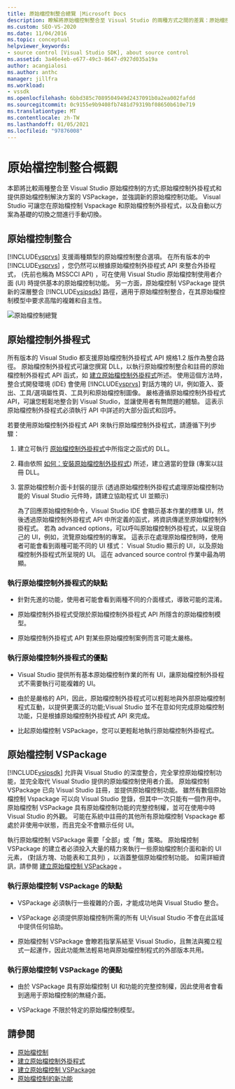 ```yaml
---
title: 原始檔控制整合總覽 |Microsoft Docs
description: 瞭解將原始檔控制整合至 Visual Studio 的兩種方式之間的差異：原始檔控制外掛程式和 VSPackage。
ms.custom: SEO-VS-2020
ms.date: 11/04/2016
ms.topic: conceptual
helpviewer_keywords:
- source control [Visual Studio SDK], about source control
ms.assetid: 3a46e4eb-e677-49c3-8647-d927d035a19a
author: acangialosi
ms.author: anthc
manager: jillfra
ms.workload:
- vssdk
ms.openlocfilehash: 6bbd385c7089504949d2437091b0a2ea002fafdd
ms.sourcegitcommit: 0c9155e9b9408fb7481d79319bf08650b610e719
ms.translationtype: MT
ms.contentlocale: zh-TW
ms.lasthandoff: 01/05/2021
ms.locfileid: "97876008"
---
```

# <a name="source-control-integration-overview"></a>原始檔控制整合概觀
本節將比較兩種整合至 Visual Studio 原始檔控制的方式;原始檔控制外掛程式和提供原始檔控制解決方案的 VSPackage，並強調新的原始檔控制功能。 Visual Studio 可讓您在原始檔控制 Vspackage 和原始檔控制外掛程式，以及自動以方案為基礎的切換之間進行手動切換。

## <a name="source-control-integration"></a>原始檔控制整合
 [!INCLUDE[vsprvs](../../code-quality/includes/vsprvs_md.md)] 支援兩種類型的原始檔控制整合選項。 在所有版本的中 [!INCLUDE[vsprvs](../../code-quality/includes/vsprvs_md.md)] ，您仍然可以根據原始檔控制外掛程式 API 來整合外掛程式， (先前也稱為 MSSCCI API) ，可在使用 Visual Studio 原始檔控制使用者介面 (UI) 時提供基本的原始檔控制功能。 另一方面，原始檔控制 VSPackage 提供新的深層整合 [!INCLUDE[vsipsdk](../../extensibility/includes/vsipsdk_md.md)] 路徑，適用于原始檔控制整合，在其原始檔控制模型中要求高階的複雜和自主性。

 ![原始檔控制總覽](../../extensibility/internals/media/sourcectnrloverview.gif "SourceCtnrlOverview")

## <a name="source-control-plug-in"></a>原始檔控制外掛程式
 所有版本的 Visual Studio 都支援原始檔控制外掛程式 API 規格1.2 版作為整合路徑。 原始檔控制外掛程式可讓您撰寫 DLL，以執行原始檔控制整合和註冊的原始檔控制外掛程式 API 函式，如 [建立原始檔控制外掛程式](../../extensibility/internals/creating-a-source-control-plug-in.md)所述。 使用這個方法時，整合式開發環境 (IDE) 會使用 [!INCLUDE[vsprvs](../../code-quality/includes/vsprvs_md.md)] 對話方塊的 UI，例如簽入、簽出、工具/選項屬性頁、工具列和原始檔控制圖像。 嚴格遵循原始檔控制外掛程式 API，可讓您輕鬆地整合到 Visual Studio，並讓使用者有無問題的體驗。 這表示原始檔控制外掛程式必須執行 API 中詳述的大部分函式和回呼。

 若要使用原始檔控制外掛程式 API 來執行原始檔控制外掛程式，請遵循下列步驟：

1. 建立可執行 [原始檔控制外掛程式](../../extensibility/source-control-plug-ins.md)中所指定之函式的 DLL。

2. 藉由依照 [如何：安裝原始檔控制外掛程式](../../extensibility/internals/how-to-install-a-source-control-plug-in.md)) 所述，建立適當的登錄 (專案以註冊 DLL。

3. 當原始檔控制介面卡封裝的提示 (透過原始檔控制外掛程式處理原始檔控制功能的 Visual Studio 元件時，請建立協助程式 UI 並顯示) 

   為了回應原始檔控制命令，Visual Studio IDE 會顯示基本作業的標準 UI，然後透過原始檔控制外掛程式 API 中所定義的函式，將資訊傳遞至原始檔控制外掛程式。 若為 advanced options，可以呼叫原始檔控制外掛程式，以呈現自己的 UI，例如，流覽原始檔控制的專案。 這表示在處理原始檔控制時，使用者可能會看到兩種可能不同的 UI 樣式： Visual Studio 顯示的 UI，以及原始檔控制外掛程式所呈現的 UI。 這在 advanced source control 作業中最為明顯。

### <a name="drawbacks-to-implementing-a-source-control-plug-in"></a>執行原始檔控制外掛程式的缺點

- 針對先進的功能，使用者可能會看到兩種不同的介面樣式，導致可能的混淆。

- 原始檔控制外掛程式受限於原始檔控制外掛程式 API 所隱含的原始檔控制模型。

- 原始檔控制外掛程式 API 對某些原始檔控制案例而言可能太嚴格。

### <a name="advantages-to-implementing-a-source-control-plug-in"></a>執行原始檔控制外掛程式的優點

- Visual Studio 提供所有基本原始檔控制作業的所有 UI，讓原始檔控制外掛程式不需要執行可能複雜的 UI。

- 由於是嚴格的 API，因此，原始檔控制外掛程式可以輕鬆地與外部原始檔控制程式互動，以提供更廣泛的功能;Visual Studio 並不在意如何完成原始檔控制功能，只是根據原始檔控制外掛程式 API 來完成。

- 比起原始檔控制 VSPackage，您可以更輕鬆地執行原始檔控制外掛程式。

## <a name="source-control-vspackage"></a>原始檔控制 VSPackage
 [!INCLUDE[vsipsdk](../../extensibility/includes/vsipsdk_md.md)] 允許與 Visual Studio 的深度整合，完全掌控原始檔控制功能，並完全取代 Visual Studio 提供的原始檔控制使用者介面。 原始檔控制 VSPackage 已向 Visual Studio 註冊，並提供原始檔控制功能。 雖然有數個原始檔控制 Vspackage 可以向 Visual Studio 登錄，但其中一次只能有一個作用中。 原始檔控制 VSPackage 具有原始檔控制功能的完整控制權，並可在使用中時 Visual Studio 的外觀。 可能在系統中註冊的其他所有原始檔控制 Vspackage 都處於非使用中狀態，而且完全不會顯示任何 UI。

 執行原始檔控制 VSPackage 需要「全部」或「無」策略。 原始檔控制 VSPackage 的建立者必須投入大量的精力來執行一些原始檔控制介面和新的 UI 元素， (對話方塊、功能表和工具列) ，以涵蓋整個原始檔控制功能。 如需詳細資訊，請參閱 [建立原始檔控制 VSPackage](../../extensibility/internals/creating-a-source-control-vspackage.md) 。

### <a name="drawbacks-to-implementing-a-source-control-vspackage"></a>執行原始檔控制 VSPackage 的缺點

- VSPackage 必須執行一些複雜的介面，才能成功地與 Visual Studio 整合。

- VSPackage 必須提供原始檔控制所需的所有 UI;Visual Studio 不會在此區域中提供任何協助。

- 原始檔控制 VSPackage 會瞭若指掌系結至 Visual Studio，且無法與獨立程式一起運作，因此功能無法輕易地與原始檔控制程式的外部版本共用。

### <a name="advantages-to-implementing-a-source-control-vspackage"></a>執行原始檔控制 VSPackage 的優點

- 由於 VSPackage 具有原始檔控制 UI 和功能的完整控制權，因此使用者會看到適用于原始檔控制的無縫介面。

- VSPackage 不限於特定的原始檔控制模型。

## <a name="see-also"></a>請參閱
- [原始檔控制](../../extensibility/internals/source-control.md)
- [建立原始檔控制外掛程式](../../extensibility/internals/creating-a-source-control-plug-in.md)
- [建立原始檔控制 VSPackage](../../extensibility/internals/creating-a-source-control-vspackage.md)
- [原始檔控制的新功能](../../extensibility/internals/what-s-new-in-source-control.md)
